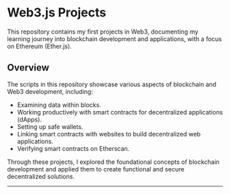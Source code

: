 # Web3.js Projects

This repository contains my first projects in Web3, documenting my learning journey into blockchain development and applications, with a focus on Ethereum (Ether.js).

## Overview

The scripts in this repository showcase various aspects of blockchain and Web3 development, including:

- Examining data within blocks.
- Working productively with smart contracts for decentralized applications (dApps).
- Setting up safe wallets.
- Linking smart contracts with websites to build decentralized web applications.
- Verifying smart contracts on Etherscan.

Through these projects, I explored the foundational concepts of blockchain development and applied them to create functional and secure decentralized solutions.

---
